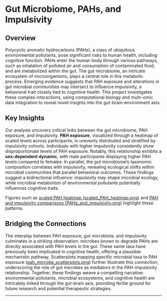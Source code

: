 # Gut Microbiome, PAHs, and Impulsivity

## Overview

Polycyclic aromatic hydrocarbons (PAHs), a class of ubiquitous environmental pollutants, pose significant risks to human health, including cognitive function. PAHs enter the human body through various pathways, such as inhalation of polluted air and consumption of contaminated food, and are metabolized within the gut. The gut microbiome, an intricate ecosystem of microorganisms, plays a central role in this metabolic process. Emerging evidence suggests that PAH exposure and alterations in gut microbial communities may intersect to influence impulsivity, a behavioral trait closely tied to cognitive health. This project investigates these complex interactions, using computational biology and multi-omic data integration to reveal novel insights into the gut-brain-environment axis.

## Key Insights

Our analysis uncovers critical links between the gut microbiome, PAH exposure, and impulsivity. **PAH exposure**, visualized through a heatmap of scaled levels across participants, is unevenly distributed and stratified by impulsivity cohorts. Individuals with higher impulsivity consistently show disproportionate levels of PAH exposure. Notably, this relationship exhibits a **sex-dependent dynamic**, with male participants displaying higher PAH levels compared to females. In parallel, the gut microbiome’s taxonomic composition correlates with impulsivity, revealing ecological shifts within microbial communities that parallel behavioral outcomes. These findings suggest a bidirectional influence: impulsivity may shape microbial ecology, while microbial metabolism of environmental pollutants potentially influences cognitive traits.

Figures such as [scaled PAH heatmap (scaled_PAH_heatmap.png)](results/scaled_PAH_heatmap.png) and [PAH and impulsivity comparisons (PAHs_and_impulsivity.png)](results/PAHs_and_impulsivity.png) highlight these patterns.

## Bridging the Connections

The interplay between PAH exposure, gut microbiota, and impulsivity culminates in a striking observation: microbes known to degrade PAHs are directly associated with PAH levels in the gut. These same taxa have previously been implicated in cognitive health, offering a plausible mechanistic pathway. Scatterplots mapping specific microbial taxa to PAH exposure ([pah_microbe_scatterplots.png](results/pah_microbe_scatterplots.png)) further illustrate this connection, underscoring the role of gut microbes as mediators in the PAH-impulsivity relationship. Together, these findings weave a compelling narrative: environmental pollutants, microbial ecosystems, and cognitive health are intricately linked through the gut-brain axis, providing fertile ground for future research and potential therapeutic strategies.

---

